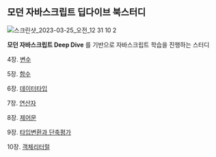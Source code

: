 ## 모던 자바스크립트 딥다이브 북스터디

![스크린샷_2023-03-25_오전_12 31 10 2](https://user-images.githubusercontent.com/107349637/227782686-4bf85488-c079-4775-a5c8-c6c288ac201c.jpg)

**모던 자바스크립트 Deep Dive** 를 기반으로 자바스크립트 학습을 진행하는 스터디

4장. [변수](https://github.com/bread1022/TIL/blob/master/js/deepdive/04%EC%9E%A5_%EB%B3%80%EC%88%98.md)


5장. [함수](https://github.com/bread1022/TIL/blob/master/js/deepdive/05%EC%9E%A5_%ED%95%A8%EC%88%98.md)


6장. [데이터타입](https://github.com/bread1022/TIL/blob/master/js/deepdive/06%EC%9E%A5_%EB%8D%B0%EC%9D%B4%ED%84%B0%ED%83%80%EC%9E%85.md)


7장. [연산자](https://github.com/bread1022/TIL/blob/master/js/deepdive/07%EC%9E%A5_%EC%97%B0%EC%82%B0%EC%9E%90.md)


8장. [제어문](https://github.com/bread1022/TIL/blob/master/js/deepdive/08%EC%9E%A5_%EC%A0%9C%EC%96%B4%EB%AC%B8.md)


9장. [타입변환과 단축평가](https://github.com/bread1022/TIL/blob/master/js/deepdive/09%EC%9E%A5_%ED%83%80%EC%9E%85%EB%B3%80%ED%99%98%EA%B3%BC%EB%8B%A8%EC%B6%95%ED%8F%89%EA%B0%80.md)


10장. [객체리터럴](https://github.com/bread1022/TIL/blob/master/js/deepdive/10%EC%9E%A5_%EA%B0%9D%EC%B2%B4%EB%A6%AC%ED%84%B0%EB%9F%B4.md)
